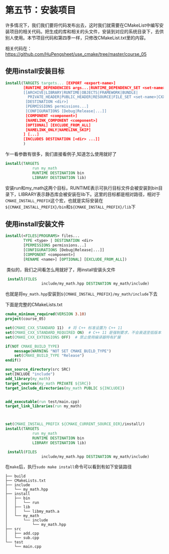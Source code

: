 # 	第五节：安装项目

​	许多情况下，我们我们要将代码发布出去，这时我们就需要在CMakeList中编写安装项目的相关代码。把生成的库和相关的头文件，安装到对应的系统目录下，去供别人使用。本节项目代码和第四季一样，只修改CMakeList.txt里的内容。

相关代码在：https://github.com/HuPengsheet/use_cmake/tree/master/course_05

## 使用install安装目标

```cmake
install(TARGETS targets... [EXPORT <export-name>]
        [RUNTIME_DEPENDENCIES args...|RUNTIME_DEPENDENCY_SET <set-name>]
        [[ARCHIVE|LIBRARY|RUNTIME|OBJECTS|FRAMEWORK|BUNDLE|
          PRIVATE_HEADER|PUBLIC_HEADER|RESOURCE|FILE_SET <set-name>|CXX_MODULES_BMI]
         [DESTINATION <dir>]
         [PERMISSIONS permissions...]
         [CONFIGURATIONS [Debug|Release|...]]
         [COMPONENT <component>]
         [NAMELINK_COMPONENT <component>]
         [OPTIONAL] [EXCLUDE_FROM_ALL]
         [NAMELINK_ONLY|NAMELINK_SKIP]
        ] [...]
        [INCLUDES DESTINATION [<dir> ...]]
        )
```

 乍一看参数有很多，我们直接看例子,知道怎么使用就好了

```cmake
install(TARGETS 
            run my_math
            RUNTIME DESTINATION bin
            LIBRARY DESTINATION lib)
```

​	安装run和my_math这两个目标，RUNTIME表示可执行目标文件会被安装到bin目录下，LIBRARY表示静态库会被安装在lib下。这里的目标都是相对路径，相对于`CMAKE_INSTALL_PREFIX`这个宏，也就是实际安装在`${CMAKE_INSTALL_PREFIX}/bin`和`${CMAKE_INSTALL_PREFIX}/lib`下

## 使用install安装文件

```cmake
install(<FILES|PROGRAMS> files...
        TYPE <type> | DESTINATION <dir>
        [PERMISSIONS permissions...]
        [CONFIGURATIONS [Debug|Release|...]]
        [COMPONENT <component>]
        [RENAME <name>] [OPTIONAL] [EXCLUDE_FROM_ALL])
```

​	类似的，我们之间看怎么用就好了，用install安装头文件

```cmake
 install(FILES 
                include/my_math.hpp DESTINATION my_math/include)
```

也就是将`my_math.hpp`安装到`${CMAKE_INSTALL_PREFIX}/my_math/include`下去

下面是完整的CMakeLists.txt

```cmake
cmake_minimum_required(VERSION 3.10)
project(course_05)

set(CMAKE_CXX_STANDARD 11)  # 将 C++ 标准设置为 C++ 11
set(CMAKE_CXX_STANDARD_REQUIRED ON)  # C++ 11 是强制要求，不会衰退至低版本
set(CMAKE_CXX_EXTENSIONS OFF)  # 禁止使用编译器特有扩展

if(NOT CMAKE_BUILD_TYPE)
	message(WARNING "NOT SET CMAKE_BUILD_TYPE")
    set(CMAKE_BUILD_TYPE "Release")
endif()

aux_source_directory(src SRC)
set(INCLUDE "include")
add_library(my_math)
target_sources(my_math PRIVATE ${SRC})
target_include_directories(my_math PUBLIC ${INCLUDE})


add_executable(run test/main.cpp)
target_link_libraries(run my_math)



set(CMAKE_INSTALL_PREFIX ${CMAKE_CURRENT_SOURCE_DIR}/install/)
install(TARGETS 
            run my_math
            RUNTIME DESTINATION bin
            LIBRARY DESTINATION lib)

 install(FILES 
                include/my_math.hpp DESTINATION my_math/include)

```

在`make`后，执行`sudo make install`命令可以看到有如下安装路径

```shell
├── build
├── CMakeLists.txt
├── include
│   └── my_math.hpp
├── install
│   ├── bin
│   │   └── run
│   ├── lib
│   │   └── libmy_math.a
│   └── my_math
│       └── include
│           └── my_math.hpp
├── src
│   ├── add.cpp
│   └── sub.cpp
└── test
    └── main.cpp
```


